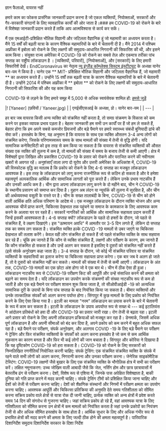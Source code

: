 ज्ञान फैलाओ, वायरस नहीं

हमारे काम का फोकस प्रासंगिक जानकारी प्रदान करना है जो एकल व्यक्तियों, नियोक्ताओं, सरकारों और गैर-सरकारी संगठनों के लिए व्यावहारिक कार्यों की ओर जाता है।### हम COVID-19 को रोकने के बारे में विशेषज्ञ जानकारी प्रदान करते हैं ताकि आप आत्मविश्वास से कार्य कर सकें।

मैं एक एमआईटी-प्रशिक्षित भौतिक विज्ञानी और जटिलता वैज्ञानिक हूं जो महामारी का अध्ययन करता है। मैंने 15 वर्षों की बढ़ती यात्रा के कारण वैश्विक महामारियों के बारे में चेतावनी दी है। मैंने 2014 में पश्चिम अफ्रीका में इबोला को रोकने के लिए लक्षणों की समुदाय-आधारित निगरानी की सिफारिश की थी, और इसने काम किया। संयुक्त राज्य अमेरिका में COVID-19 को रोकने का सबसे तेज़ और एकमात्र तरीका पांच सप्ताह का राष्ट्रीय लॉकडाउन है ।
[व्यक्तियों, परिवारों], [नियोक्ताओं], और [सरकारों] के लिए हमारी सिफारिशें देखें।
EndCoronavirus का नेतृत्व [न्यू इंग्लैंड कॉम्प्लेक्स सिस्टम इंस्टीट्यूट](https://necsi.edu) के अध्यक्ष यानेर बार-यम ने किया है। यानेर एक ** MIT- प्रशिक्षित भौतिक विज्ञानी और जटिलता वैज्ञानिक हैं, जो महामारी ** का अध्ययन करते हैं। उन्होंने 15 वर्षों तक बढ़ती यात्रा के कारण वैश्विक महामारियों के बारे में चेतावनी दी है। उन्होंने 2014 में पश्चिम अफ्रीका में ** इबोला ** को रोकने के लिए लक्षणों की समुदाय-आधारित निगरानी की सिफारिश की और यह काम किया

COVID-19 से लड़ने के लिए हमारे समूह में 5,000 से अधिक स्वयंसेवक शामिल हों: [हमसे जुड़ें](https://v2.endcoronavirus.org/sign-up/hindi)

|! [Yaneer] (छवियों / Yaneer.jpg) |
| एनईसीएसआई के अध्यक्ष, प्रो। यानेर बार-यम |
| --- |

हर बार जब वायरस किसी अन्य व्यक्ति को संक्रमित नहीं करता है, तो समग्र संक्रमण के विकास को कम करने पर इसका व्यापक प्रभाव पड़ता है। बेहतर जानकारी हम सभी उन कार्यों पर हैं जो हम ले सकते हैं, बेहतर होगा कि हम अपने सबसे कमजोर प्रियजनों और बड़े पैमाने पर हमारे स्वास्थ्य संबंधी बुनियादी ढांचे की सेवा करें।
हस्तक्षेप के बिना, यह अनुमान है कि वायरस के साथ एक व्यक्ति औसतन 3-4 अन्य लोगों को संक्रमित करेगा, जिसके परिणामस्वरूप समय के साथ मामलों की संख्या में तेजी से वृद्धि होगी। यदि सामाजिक कनेक्टिविटी को इस तरह से कम किया जा सकता है कि वायरस से संक्रमित व्यक्तियों की औसत संख्या एक व्यक्ति की तुलना में कम है, तो मामलों की संख्या में समय के बजाय तेजी से कमी आएगी।
क्षेत्र में विशेषज्ञों द्वारा लिखित और प्रकाशित COVID-19 के प्रसार को रोकने और पराजित करने की नवीनतम खबरों से अवगत रहें।
अनुशंसाएँ
ताला लगा दो
यूरोप और उत्तरी अमेरिका के अधिकांश में, COVID-19 की विस्फोटक वृद्धि का मतलब है कि प्रकोप को रोकने के लिए 4-6 सप्ताह का मजबूत लॉकडाउन आवश्यक है। इस तरह के लॉकडाउन को लागू करना राजनीतिक रूप से कठिन हो सकता है और वे हमेशा महत्वपूर्ण अल्पकालिक आर्थिक और सामाजिक लागतों को पूरा करते हैं। लेकिन उनके प्रभाव नाटकीय हैं और उनकी अवधि कम है। चीन द्वारा अपना लॉकडाउन लागू करने के दो महीने बाद, चीन ने COVID-19 के स्थानीय प्रसारण को समाप्त कर दिया है। वुहान अब लंदन या न्यूयॉर्क की तुलना में सुरक्षित है, और चीन की अर्थव्यवस्था वसूली के रास्ते पर है। चीन के सख्त तालाबंदी के बिना, COVID-19 से चीन को होने वाली आर्थिक क्षति अधिक परिमाण के आदेश थे।
एक मजबूत लॉकडाउन के दौरान व्यक्ति भोजन और अन्य आवश्यक चीजें प्राप्त करने, चिकित्सा देखभाल तक पहुंचने या समाज के कामकाज के लिए आवश्यक काम करने के अलावा घर पर रहते हैं। सरकारें नागरिकों को आर्थिक और सामाजिक सहायता प्रदान करती हैं जिन्हें इसकी आवश्यकता है।
4-6 सप्ताह क्यों? लॉकडाउन के पहले दो हफ्तों के दौरान, जो पहले से संक्रमित हैं, वे लक्षण दिखाएंगे। इस "ऊष्मायन अवधि" में आमतौर पर 3-5 दिन लगते हैं, लेकिन दो सप्ताह तक का समय लग सकता है। संक्रमित व्यक्ति हल्के COVID -19 मामलों से उबर जाएंगे या चिकित्सा देखभाल की तलाश करेंगे। केवल वही लोग संक्रमित हो सकते हैं जो पहले संक्रमित व्यक्ति के साथ सहवास कर रहे हैं। चूंकि हम जानते हैं कि कौन से व्यक्ति संक्रमित हैं, लक्षणों और परीक्षण के कारण, हम जानते हैं कि कौन संक्रमित हो सकता है और उन्हें अलग कर सकता है इसलिए वे दूसरों को संक्रमित नहीं करते हैं (इसे संपर्क अनुरेखण कहा जाता है)।
3-4 सप्ताह के दौरान, जो कोई भी संक्रमित परिवार या संक्रमित व्यक्तियों के सहवासियों का इलाज करेगा या चिकित्सा सहायता प्राप्त करेगा। एक बार जब वे अलग हो जाते हैं, तो वे दूसरों को संक्रमित नहीं कर सकते। मामलों की संख्या में तेजी से कमी आएगी। लॉकडाउन के अंत तक, COVID-19 मामलों का एक छोटा अंश होगा जो वे एक बार थे। चीन में ठीक ऐसा ही हुआ।
लॉकडाउन नाटकीय रूप से COVID-19 परीक्षण किट की आपूर्ति और उन्हें संसाधित करने की क्षमता को बढ़ाने का समय देता है। यदि लॉकडाउन का उपयोग करके संक्रमणों की संख्या नाटकीय रूप से कम हो जाती है और एक बड़े पैमाने पर परीक्षण शासन शुरू किया जाता है, तो सीओवीआईडी ​​-19 को अत्यधिक सामाजिक दूरी के उपायों के बिना पांच सप्ताह के बाद नियंत्रित किया जा सकता है। बीमार व्यक्तियों और उनके तात्कालिक संपर्कों को अलग करना पर्याप्त होगा। सिंगापुर में कुछ मामलों के लिए प्रकोप को नियंत्रित करने के लिए ऐसा किया गया है।
इटली का मामला "नरम" लॉकडाउन का प्रयास करने के बारे में चेतावनी के रूप में काम कर सकता है। इटली के लॉकडाउन के उपाय अपर्याप्त रूप से सख्त थे --- कई इटालियंस ने आंदोलन प्रतिबंधों को हवा दी और COVID-19 का प्रसार जारी रखा। रोग तेजी से बढ़ता रहा। इटली आगे प्रसार को रोकने के लिए अपनी लॉकडाउन प्रक्रियाओं को मजबूत कर रहा है। डेनमार्क, जिसमें अधिक पूर्ण लॉकडाउन है और अपनी सीमाओं को बंद कर दिया है, अपने प्रकोप को कम करने में बहुत अधिक सफल रहा है।
बड़े पैमाने पर परीक्षण, संपर्क अनुरेखण, और अलगाव
COVID -19 के लिए बड़े पैमाने पर परीक्षण ने ट्रेसिंग और फिर संक्रमित व्यक्तियों के संपर्कों को अलग करना हस्तक्षेप है जो कम से कम आर्थिक नुकसान का कारण बनता है और फिर भी कई लोगों की जान बचाता है। सिंगापुर और कोरिया ने दिखाया है कि यह दृष्टिकोण COVID-19 को हरा सकता है।
COVID-19 को रोकने के लिए सरकारों को निम्नलिखित रणनीतियाँ नियोजित करनी चाहिए:
संपर्क ट्रेसिंग: एक संक्रमित संक्रमित व्यक्ति के संपर्क में रहने वाले सभी लोगों को अलग करना, निगरानी करना और उनका परीक्षण करना।
जेनेरिक साइकोमैटिक टेस्टिंग: COVID-19 लक्षणों जैसे बुखार के लिए एक संक्रमित व्यक्ति के भौगोलिक क्षेत्र में सभी का परीक्षण करें।
लक्षित नमूनाकरण: उच्च जोखिम वाली आबादी जैसे कि जेल, नर्सिंग होम और छात्र छात्रावासों में बेतरतीब ढंग से परीक्षण करना।
देशों, विशेष रूप से एशिया में, जिनके पास अपेक्षित विशेषज्ञता है, बाकी दुनिया को गति प्राप्त करने में मदद करनी चाहिए। संपर्क ट्रेसिंग टीमों को प्रशिक्षित किया जाना चाहिए और देशों को तेजी से परीक्षण करना चाहिए। देशों को शैक्षणिक संस्थानों और निगमों में परीक्षण क्षमता का उपयोग करना चाहिए।
आवश्यक आपूर्ति और चिकित्सा प्रतिक्रिया की अनुमति देते समय गतिशीलता को सीमित करना
सक्रिय प्रकोप वाले क्षेत्रों से यात्रा रोक दी जानी चाहिए, प्रत्येक व्यक्ति को अन्य क्षेत्रों में प्रवेश करते समय 14 दिन की संगरोध से गुजरना चाहिए। जहां सक्रिय प्रकोप हो रहे हैं, वहां आवश्यक यात्रा के लिए गतिशीलता को सीमित करना उन क्षेत्रों में कम मामलों को नियंत्रित करता है जहां उनके प्रकोपों ​​का नियंत्रण तेजी से और अधिक सीमित हस्तक्षेप के साथ होता है। आर्थिक सुधार के लिए और अधिक गंभीर रूप से प्रभावित क्षेत्रों की मदद करने की क्षमता के लिए जल्दी ठीक होने की क्षमता महत्वपूर्ण है।
पारिवारिक दिशानिर्देश
समुदाय दिशानिर्देश
सरकार के दिशा निर्देश
